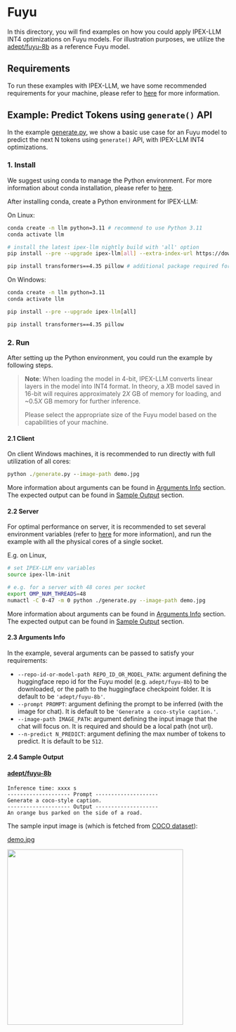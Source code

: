 # Fuyu
In this directory, you will find examples on how you could apply IPEX-LLM INT4 optimizations on Fuyu models. For illustration purposes, we utilize the [adept/fuyu-8b](https://huggingface.co/adept/fuyu-8b) as a reference Fuyu model.

## Requirements
To run these examples with IPEX-LLM, we have some recommended requirements for your machine, please refer to [here](../README.md#recommended-requirements) for more information.

## Example: Predict Tokens using `generate()` API
In the example [generate.py](./generate.py), we show a basic use case for an Fuyu model to predict the next N tokens using `generate()` API, with IPEX-LLM INT4 optimizations.
### 1. Install
We suggest using conda to manage the Python environment. For more information about conda installation, please refer to [here](https://docs.conda.io/en/latest/miniconda.html#).

After installing conda, create a Python environment for IPEX-LLM:

On Linux:
```bash
conda create -n llm python=3.11 # recommend to use Python 3.11
conda activate llm

# install the latest ipex-llm nightly build with 'all' option
pip install --pre --upgrade ipex-llm[all] --extra-index-url https://download.pytorch.org/whl/cpu

pip install transformers==4.35 pillow # additional package required for Fuyu to conduct generation
```

On Windows:

```cmd
conda create -n llm python=3.11
conda activate llm

pip install --pre --upgrade ipex-llm[all]

pip install transformers==4.35 pillow
```

### 2. Run
After setting up the Python environment, you could run the example by following steps.

> **Note**: When loading the model in 4-bit, IPEX-LLM converts linear layers in the model into INT4 format. In theory, a *X*B model saved in 16-bit will requires approximately 2*X* GB of memory for loading, and ~0.5*X* GB memory for further inference.
>
> Please select the appropriate size of the Fuyu model based on the capabilities of your machine.

#### 2.1 Client
On client Windows machines, it is recommended to run directly with full utilization of all cores:
```cmd
python ./generate.py --image-path demo.jpg
```
More information about arguments can be found in [Arguments Info](#23-arguments-info) section. The expected output can be found in [Sample Output](#24-sample-output) section.

#### 2.2 Server
For optimal performance on server, it is recommended to set several environment variables (refer to [here](../README.md#best-known-configuration-on-linux) for more information), and run the example with all the physical cores of a single socket.

E.g. on Linux,
```bash
# set IPEX-LLM env variables
source ipex-llm-init

# e.g. for a server with 48 cores per socket
export OMP_NUM_THREADS=48
numactl -C 0-47 -m 0 python ./generate.py --image-path demo.jpg
```
More information about arguments can be found in [Arguments Info](#23-arguments-info) section. The expected output can be found in [Sample Output](#24-sample-output) section.

#### 2.3 Arguments Info
In the example, several arguments can be passed to satisfy your requirements:

- `--repo-id-or-model-path REPO_ID_OR_MODEL_PATH`: argument defining the huggingface repo id for the Fuyu model (e.g. `adept/fuyu-8b`) to be downloaded, or the path to the huggingface checkpoint folder. It is default to be `'adept/fuyu-8b'`.
- `--prompt PROMPT`: argument defining the prompt to be inferred (with the image for chat). It is default to be `'Generate a coco-style caption.'`.
- `--image-path IMAGE_PATH`: argument defining the input image that the chat will focus on. It is required and should be a local path (not url).
- `--n-predict N_PREDICT`: argument defining the max number of tokens to predict. It is default to be `512`.


#### 2.4 Sample Output
#### [adept/fuyu-8b](https://huggingface.co/adept/fuyu-8b)

```log
Inference time: xxxx s
-------------------- Prompt --------------------
Generate a coco-style caption.
-------------------- Output --------------------
An orange bus parked on the side of a road.
```

The sample input image is (which is fetched from [COCO dataset](https://cocodataset.org/#explore?id=178242)):

[demo.jpg](https://cocodataset.org/#explore?id=178242)

<a href="http://farm6.staticflickr.com/5331/8954873157_539393fece_z.jpg"><img width=400px src="http://farm6.staticflickr.com/5331/8954873157_539393fece_z.jpg" ></a>
